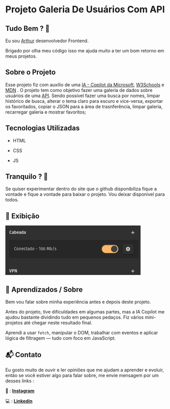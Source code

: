 # Projeto Galeria De Usuários Com API

## Tudo Bem ? 👋

Eu sou [Arthur](https://drive.google.com/file/d/1DMee-tcR2M0huWUorfRSPmy2G5Rie5lZ/view?usp=sharing) desenvolvedor Frontend.

Brigado por olha meu código isso me ajuda muito a ter um bom retorno em meus projetos.

## Sobre o Projeto

Esse projeto fiz com auxílio de uma [IA - Copilot da Microsoft](https://copilot.microsoft.com/), [W3Schools](https://www.w3schools.com/) e [MDN](https://developer.mozilla.org/pt-BR/) .
O projeto tem como objetivo fazer uma galeria de dados sobre usuários de uma [API](https://jsonplaceholder.typicode.com/users). Sendo possível fazer uma busca por nomes, limpar histórico de busca, alterar o tema claro para escuro e vice-versa, exportar os favoritados, copiar o JSON para a área de trasnferência, limpar galeria, recarregar galeria e mostrar favoritos;

## Tecnologias Utilizadas

- HTML

- CSS

- JS

## Tranquilo ? 🤯

Se quiser experimentar dentro do site que o github disponibiliza fique a vontade e fique a vontade para baixar o projeto. Vou deixar disponivel para todos.

## 📸 Exibição

![Minha versão](./src/imgs/print.png)

## 🧠 Aprendizados / Sobre

Bem vou falar sobre minha experiência antes e depois deste projeto.

Antes do projeto, tive dificuldades em algumas partes, mas a IA Copilot me ajudou bastante dividindo tudo em pequenos pedaços. Fiz vários mini-projetos até chegar neste resultado final.

Aprendi a usar `fetch`, manipular o DOM, trabalhar com eventos e aplicar lógica de filtragem — tudo com foco em JavaScript.

## 📬 Contato

Eu gosto muito de ouvir e ler opiniões que me ajudam a aprender e evoluir, então se você estiver algo para falar sobre, me envie mensagem por um desses links :

📱 : [**Instagram**](https://www.instagram.com/arthurcastro_99/)

💻 : [**Linkedin**](https://www.linkedin.com/in/arthur-castro-b70a02223/)
